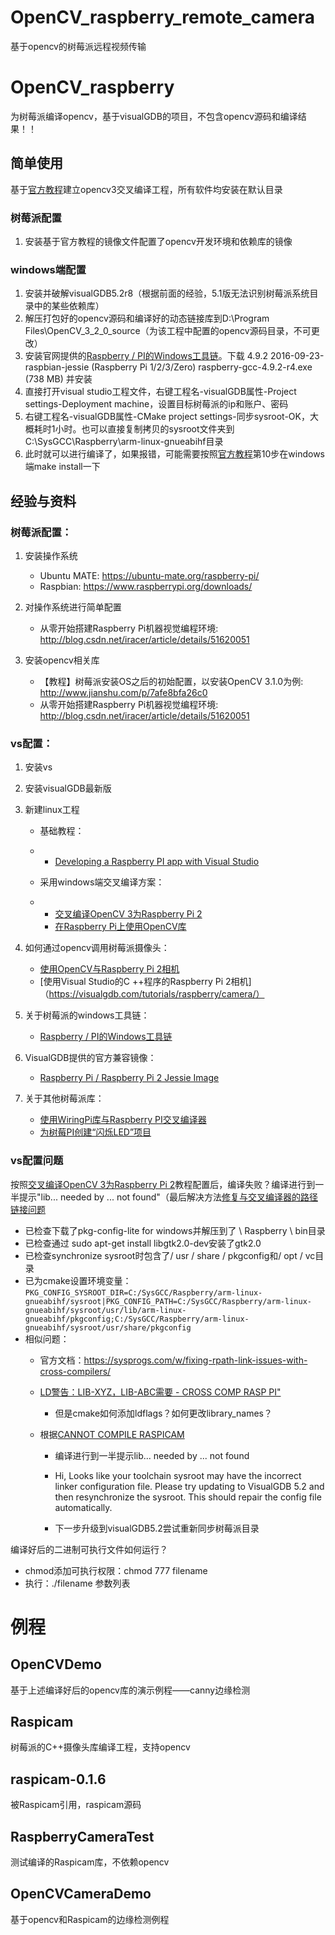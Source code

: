 # OpenCV_raspberry_remote_camera
基于opencv的树莓派远程视频传输

# OpenCV_raspberry
为树莓派编译opencv，基于visualGDB的项目，不包含opencv源码和编译结果！！

## 简单使用
基于[官方教程](https://visualgdb.com/tutorials/raspberry/opencv/build/)建立opencv3交叉编译工程，所有软件均安装在默认目录

### 树莓派配置
1. 安装基于官方教程的镜像文件配置了opencv开发环境和依赖库的镜像
### windows端配置
1. 安装并破解visualGDB5.2r8（根据前面的经验，5.1版无法识别树莓派系统目录中的某些依赖库）
1. 解压打包好的opencv源码和编译好的动态链接库到D:\Program Files\OpenCV_3_2_0_source（为该工程中配置的opencv源码目录，不可更改）
1. 安装官网提供的[Raspberry / PI的Windows工具链](http://gnutoolchains.com/raspberry/)。下载  4.9.2	2016-09-23-raspbian-jessie (Raspberry Pi 1/2/3/Zero)	raspberry-gcc-4.9.2-r4.exe (738 MB)  并安装
1. 直接打开visual studio工程文件，右键工程名-visualGDB属性-Project settings-Deployment machine，设置目标树莓派的ip和账户、密码
1. 右键工程名-visualGDB属性-CMake project settings-同步sysroot-OK，大概耗时1小时。也可以直接复制拷贝的sysroot文件夹到C:\SysGCC\Raspberry\arm-linux-gnueabihf目录
1. 此时就可以进行编译了，如果报错，可能需要按照[官方教程](https://visualgdb.com/tutorials/raspberry/opencv/build/)第10步在windows端make install一下


## 经验与资料

### 树莓派配置：

1. 安装操作系统
    * Ubuntu MATE: https://ubuntu-mate.org/raspberry-pi/
    * Raspbian: https://www.raspberrypi.org/downloads/

2. 对操作系统进行简单配置
    * 从零开始搭建Raspberry Pi机器视觉编程环境: http://blog.csdn.net/iracer/article/details/51620051

3. 安装opencv相关库
    * 【教程】树莓派安装OS之后的初始配置，以安装OpenCV 3.1.0为例: http://www.jianshu.com/p/7afe8bfa26c0
    * 从零开始搭建Raspberry Pi机器视觉编程环境: http://blog.csdn.net/iracer/article/details/51620051


### vs配置：

1. 安装vs
2. 安装visualGDB最新版
3. 新建linux工程
    * 基础教程：
    * 
        * [Developing a Raspberry PI app with Visual Studio](https://visualgdb.com/tutorials/raspberry/)

    * 采用windows端交叉编译方案：
    * 
        * [交叉编译OpenCV 3为Raspberry Pi 2](https://visualgdb.com/tutorials/raspberry/opencv/build/)
        * [在Raspberry Pi上使用OpenCV库](https://visualgdb.com/tutorials/raspberry/opencv/)


4. 如何通过opencv调用树莓派摄像头：
    * [使用OpenCV与Raspberry Pi 2相机](https://visualgdb.com/tutorials/raspberry/opencv/camera/)
    * [使用Visual Studio的C ++程序的Raspberry Pi 2相机]（https://visualgdb.com/tutorials/raspberry/camera/）

5. 关于树莓派的windows工具链：
    * [Raspberry / PI的Windows工具链](http://gnutoolchains.com/raspberry/)

6. VisualGDB提供的官方兼容镜像：
    * [Raspberry Pi / Raspberry Pi 2 Jessie Image](http://gnutoolchains.com/raspberry/jessie/)

7. 关于其他树莓派库：
    * [使用WiringPi库与Raspberry PI交叉编译器](https://visualgdb.com/tutorials/raspberry/wiringPi/)
    * [为树莓PI创建“闪烁LED”项目](https://visualgdb.com/tutorials/raspberry/LED/)



### vs配置问题
按照[交叉编译OpenCV 3为Raspberry Pi 2](https://visualgdb.com/tutorials/raspberry/opencv/build/)教程配置后，编译失败？编译进行到一半提示"lib... needed by ... not found"（最后解决方法[修复与交叉编译器的路径链接问题](https://sysprogs.com/w/forums/topic/error-compile-with-open-cv-2-4/)

* 已检查下载了pkg-config-lite for windows并解压到了<sysgcc> \ Raspberry \ bin目录
* 已检查通过 sudo apt-get install libgtk2.0-dev安装了gtk2.0
* 已检查synchronize sysroot时包含了/ usr / share / pkgconfig和/ opt / vc目录
* 已为cmake设置环境变量：```PKG_CONFIG_SYSROOT_DIR=C:/SysGCC/Raspberry/arm-linux-gnueabihf/sysroot|PKG_CONFIG_PATH=C:/SysGCC/Raspberry/arm-linux-gnueabihf/sysroot/usr/lib/arm-linux-gnueabihf/pkgconfig;C:/SysGCC/Raspberry/arm-linux-gnueabihf/sysroot/usr/share/pkgconfig```
* 相似问题：
    * 官方文档：https://sysprogs.com/w/fixing-rpath-link-issues-with-cross-compilers/
    * [LD警告：LIB-XYZ，LIB-ABC需要 - CROSS COMP RASP PI"](https://sysprogs.com/w/forums/topic/ld-warning-lib-xyz-needed-by-lib-abc-cross-comp-rasp-pi/)
        * 但是cmake如何添加ldflags？如何更改library_names？

    * 根据[CANNOT COMPILE RASPICAM](https://sysprogs.com/w/forums/topic/error-compile-with-open-cv-2-4/)
        * 编译进行到一半提示lib... needed by ... not found
        * Hi,
Looks like your toolchain sysroot may have the incorrect linker configuration file. Please try updating to VisualGDB 5.2 and then resynchronize the sysroot. This should repair the config file automatically.

        * 下一步升级到visualGDB5.2尝试重新同步树莓派目录


编译好后的二进制可执行文件如何运行？

* chmod添加可执行权限：chmod 777 filename
* 执行：./filename 参数列表

# 例程

## OpenCVDemo
基于上述编译好后的opencv库的演示例程——canny边缘检测

## Raspicam
树莓派的C++摄像头库编译工程，支持opencv

## raspicam-0.1.6
被Raspicam引用，raspicam源码

## RaspberryCameraTest
测试编译的Raspicam库，不依赖opencv

## OpenCVCameraDemo
基于opencv和Raspicam的边缘检测例程

